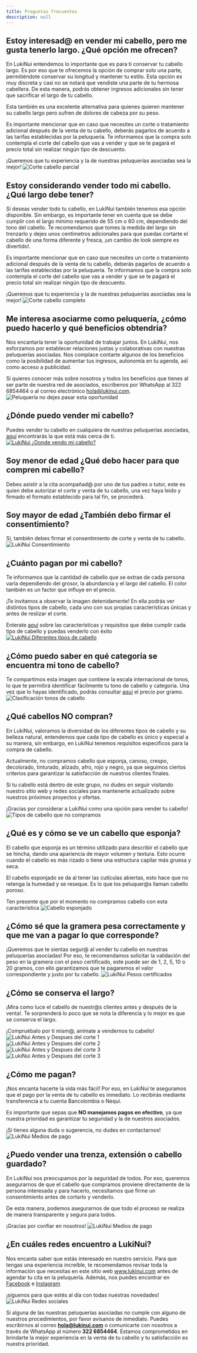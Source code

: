 ```yaml
---
title: Preguntas frecuentes
description: null
---
```

## Estoy interesad@ en vender mi cabello, pero me gusta tenerlo largo. ¿Qué opción me ofrecen?
En LukiNui entendemos lo importante que es para ti conservar tu cabello largo. Es por eso que te ofrecemos la opción de comprar solo una parte, permitiéndote conservar su longitud y mantener tu estilo. Esta opción es muy discreta y casi no se notará que vendiste una parte de tu hermosa cabellera. De esta manera, podrás obtener ingresos adicionales sin tener que sacrificar el largo de tu cabello.

Esta también es una excelente alternativa para quienes quieren mantener su cabello largo pero sufren de dolores de cabeza por su peso.

Es importante mencionar que en caso que necesites un corte o tratamiento adicional después de la venta de tu cabello, deberás pagarlos de acuerdo a las tarifas establecidas por la peluquería. Te informamos que la compra solo contempla el corte del cabello que vas a vender y que se te pagará el precio total sin realizar ningún tipo de descuento.

¡Queremos que tu experiencia y la de nuestras peluquerías asociadas sea la mejor!
 ![Corte cabello parcial](/static/img/LukiNui-ejemplo-corte-parcial.jpg)
## Estoy considerando vender todo mi cabello. ¿Qué largo debe tener?
Si deseas vender todo tu cabello, en LukiNui también tenemos esa opción disponible. Sin embargo, es importante tener en cuenta que se debe cumplir con el largo mínimo requerido de 55 cm o 60 cm, dependiendo del tono del cabello. Te recomendamos que tomes la medida del largo sin trenzarlo y dejes unos centímetros adicionales para que puedas cortarte el cabello de una forma diferente y fresca, ¡un cambio de look siempre es divertido!.

Es importante mencionar que en caso que necesites un corte o tratamiento adicional después de la venta de tu cabello, deberás pagarlos de acuerdo a las tarifas establecidas por la peluquería. Te informamos que la compra solo contempla el corte del cabello que vas a vender y que se te pagará el precio total sin realizar ningún tipo de descuento.

¡Queremos que tu experiencia y la de nuestras peluquerías asociadas sea la mejor!
![Corte cabello completo](/static/img/LukiNui-venta-cabello-completo.jpg)
## Me interesa asociarme como peluquería, ¿cómo puedo hacerlo y qué beneficios obtendría?
Nos encantaría tener la oportunidad de trabajar juntos. En LukiNui, nos esforzamos por establecer relaciones justas y colaborativas con nuestras peluquerías asociadas. Nos complace contarte algunos de los beneficios como la posibilidad de aumentar tus ingresos, autonomía en tu agenda, así como acceso a publicidad. 

Si quieres conocer más sobre nosotros y todos los beneficios que tienes al ser parte de nuestra red de asociados, escríbenos por WhatsApp al 322 6854464 o al correo electrónico [hola@lukinui.com](https://lukinui.com/contact/).
![Peluquería no dejes pasar esta oportunidad](/static/img/LukiNui-Peluqueria-no-dejes-pasar-esta-oportunidad.jpg)
## ¿Dónde puedo vender mi cabello?
Puedes vender tu cabello en cualquiera de nuestras peluquerías asociadas, [aquí](/blog/donde-puedo-vender-mi-cabello/) encontrarás la que está más cerca de ti.
[![LukiNui ¿Donde vendo mi cabello?](/static/img/LukiNui-Donde-vendo.jpg)](/blog/donde-puedo-vender-mi-cabello/)
## Soy menor de edad ¿Qué debo hacer para que compren mi cabello?
Debes asistir a la cita acompañad@ por uno de tus padres o tutor, este es quien debe autorizar el corte y venta de tu cabello, una vez haya leido y firmado el formato establecido para tal fin, se procederá.
## Soy mayor de edad ¿También debo firmar el consentimiento?
Si, también debes firmar el consentimiento de corte y venta de tu cabello.
![LukiNui Consentimiento](/static/img/LukiNui-Consentimiento.JPG)
## ¿Cuánto pagan por mi cabello?
Te informamos que la cantidad de cabello que se extrae de cada persona varía dependiendo del grosor, la abundancia y el largo del cabello. El color también es un factor que influye en el precio.

¡Te invitamos a observar la imagen detenidamente! En ella podrás ver distintos tipos de cabello, cada uno con sus propias características únicas y antes de reslizar el corte.

Enterate [aquí](https://lukinui.com/blog/) sobre las características y requisitos que debe cumplir cada tipo de cabello y puedas venderlo con éxito
[![LukiNui Diferentes tipos de cabello](/static/img/LukiNui-Diferentes-tipos-de-cabello.jpg)](https://lukinui.com/blog/)
## ¿Cómo puedo saber en qué categoría se encuentra mi tono de cabello?
Te compartimos esta imagen que contiene la escala internacional de tonos, lo que te permitirá identificar fácilmente tu tono de cabello y categoría. Una vez que lo hayas identificado, podrás consultar [aquí](https://lukinui.com/blog/cuanto-pagan-por-mi-cabello/) el precio por gramo.
![Clasificación tonos de cabello](/static/img/LukiNui-Clasificación-de-cabello-LukiNui.jpg)
## ¿Qué cabellos NO compran?
En LukiNui, valoramos la diversidad de los diferentes tipos de cabello y su belleza natural, entendemos que cada tipo de cabello es único y especial a su manera, sin embargo, en LukiNui tenemos requisitos específicos para la compra de cabello.

Actualmente, no compramos cabello que esponja, canoso, crespo, decolorado, tinturado, alizado, afro, rojo y negro, ya que seguimos ciertos criterios para garantizar la satisfacción de nuestros clientes finales.

Si tu cabello está dentro de este grupo, no dudes en seguir visitando nuestro sitio web y redes sociales para mantenerte actualizado sobre nuestros próximos proyectos y ofertas. 

¡Gracias por considerar a LukiNui como una opción para vender tu cabello!
![Tipos de cabello que no compramos](/static/img/LukiNui-Cabello-que-no-compramos.jpg)
## ¿Qué es y cómo se ve un cabello que esponja?
El cabello que esponja es un término utilizado para describir el cabello que se hincha, dando una apariencia de mayor volumen y textura. Esto ocurre cuando el cabello es más rizado o tiene una estructura capilar más gruesa y seca.

El cabello esponjado se da al tener las cutículas abiertas, esto hace que no retenga la humedad y se reseque. Es lo que los peluquer@s llaman cabello poroso.

Ten presente que por el momento no compramos cabello con esta característica
![Cabello esponjado](/static/img/LukiNui-Cabello-esponjado.jpg)
## ¿Cómo sé que la gramera pesa correctamente y que me van a pagar lo que corresponde?
¡Queremos que te sientas segur@ al vender tu cabello en nuestras peluquerías asociadas! Por eso, te recomendamos solicitar la validación del peso en la gramera con el peso certificado, este puede ser de 1, 2, 5, 10 o 20 gramos, con ello garantizamos que te pagaremos el valor correspondiente y justo por tu cabello.
![LukiNui Pesos certificados](/static/img/LukiNui-Peso-certificado.jpg)
## ¿Cómo se conserva el largo?
¡Mira como luce el cabello de nuestr@s clientes antes y después de la venta!. Te sorprenderá lo poco que se nota la diferencia y lo mejor es que se conserva el largo. 

¡Compruébalo por ti mism@, anímate a vendernos tu cabello! 
![LukiNui Antes y Despues del corte 1](/static/img/LukiNui-Antes-Despues-1.jpg)
![LukiNui Antes y Despues del corte 2](/static/img/LukiNui-Antes-Despues-2.jpg)
![LukiNui Antes y Despues del corte 3](/static/img/LukiNui-Antes-Despues-3.jpg)
![LukiNui Antes y Despues del corte 3](/static/img/LukiNui-Antes-Despues-4.jpg)
## ¿Cómo me pagan?
¡Nos encanta hacerte la vida más fácil! Por eso, en LukiNui te aseguramos que el pago por la venta de tu cabello es inmediato. Lo recibirás mediante transferencia a tu cuenta Bancolombia o Nequi. 

Es importante que sepas que **NO manejamos pagos en efectivo**, ya que nuestra prioridad es garantizar tu seguridad y la de nuestros asociados.

¡Si tienes alguna duda o sugerencia, no dudes en contactarnos!
![LukiNui Medios de pago](/static/img/LukiNui-pagos-Bancolombia-Nequi.JPG)
## ¿Puedo vender una trenza, extensión o cabello guardado?
En LukiNui nos preocupamos por la seguridad de todos. Por eso, queremos asegurarnos de que el cabello que compramos proviene directamente de la persona interesada y para hacerlo, necesitamos que firme un consentimiento antes de cortarlo y venderlo.

De esta manera, podemos asegurarnos de que todo el proceso se realiza de manera transparente y segura para todos. 

¡Gracias por confiar en nosotros! 
![LukiNui Medios de pago](/static/img/LukiNui-Trenza.jpg)
## ¿En cuáles redes encuentro a LukiNui?
Nos encanta saber que estás interesado en nuestro servicio. Para que tengas una experiencia increíble, te recomendamos revisar toda la información que necesitas en este sitio web www.lukinui.com antes de agendar tu cita en la peluquería. Además, nos puedes encontrar en [Facebook](https://www.facebook.com/LukiNui) e [Instagram](https://instagram.com/lukinui?igshid=YmMyMTA2M2Y=)

¡síguenos para que estés al día con todas nuestras novedades!
![LukiNui Redes sociales](/static/img/LukiNui-Facebook-e-Instagram.JPG)

Si alguna de las nuestras peluquerías asociadas no cumple con alguno de nuestros procedimientos, por favor avísanos de inmediato. Puedes escribirnos al correo **hola@lukinui.com** o comunicarte con nosotros a través de WhatsApp al número **322 6854464**. Estamos comprometidos en brindarte la mejor experiencia en la venta de tu cabello y tu satisfacción es nuestra prioridad.